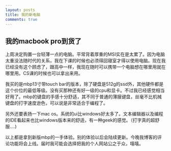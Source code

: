 ```yaml
---
layout: posts
title: 我的新电脑
comments: true
---
```

## 我的macbook pro到货了

上周决定购置一台轻薄一点的电脑。平常背着厚重的MSI实在是太累了。因为电脑太重没法随时代的关系，我在下课的时候也必须得回寝室才得以使用电脑。现在我已经没有这个顾虑了，跟高中一样，我现在随时可以携带一个电脑想在哪里用就在哪里用。CS课的时候也可以拿出来用。

我买的是mbp13寸带touch bar的版本，除了硬盘是512g的ssd外，其他硬件都是这个价位的最低等级。没有买那种还有好一级的cpu和显卡。不过我已经感觉相当好用了。mbp的键盘的手感十分舒适，其不同于普通的薄膜键盘，丝毫不比机械键盘的打字速度逊色，可以说是非常适合于编程了。

另外还要表扬一下mac os。系统的ui比windows好太多了。文本编辑器以及编程的IDE看起来也比windows版本来的舒适，有一种geek的感觉。（打字真的超舒服....)

以上都是拿到新版mbp的一手体验。别的体验以后会陆续更新。今晚我博客的评论功能将会上线。届时我可能会选择把我的个人网站公之于众，嘻嘻。
